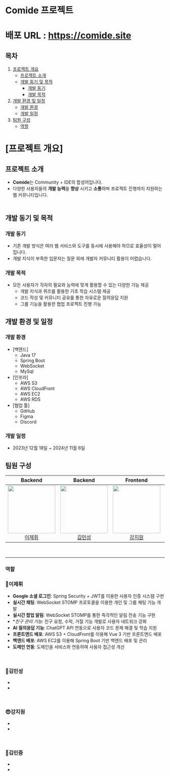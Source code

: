 # Comide 프로젝트
# 배포 URL : https://comide.site

## 목차
1. [프로젝트 개요](#프로젝트-개요)
    + [프로젝트 소개](#프로젝트-소개)
    + [개발 동기 및 목적](#개발-동기-및-목적)
        + [개발 동기](#개발-동기)
        + [개발 목적](#개발-목적)
2. [개발 환경 및 일정](#개발-환경-및-일정)
    + [개발 환경](#개발-환경)
    + [개발 일정](#개발-일정)
3. [팀원 구성](#팀원-구성)
    + [역할](#역할)


# [프로젝트 개요]

## 프로젝트 소개
- **Comide**는 Community + IDE의 합성어입니다.
- 다양한 사용자들의 **개발 능력**을 **향상** 시키고 **소통**하며 프로젝트 진행까지 지원하는 웹 커뮤니티입니다.
<br></br>

## 개발 동기 및 목적

### 개발 동기
- 기존 개발 방식은 여러 웹 서비스와 도구를 동시에 사용해야 하므로 효율성이 떨어집니다.
- 개발 지식이 부족한 입문자는 질문 외에 개발자 커뮤니티 활용이 어렵습니다.

### 개발 목적
- 모든 사용자가 각자의 필요와 능력에 맞게 활용할 수 있는 다양한 기능 제공
    - 개발 지식과 퀴즈를 활용한 기초 학습 시스템 제공
    - 코드 작성 및 커뮤니티 공유를 통한 자유로운 질의응답 지원
    - 그룹 기능을 활용한 협업 프로젝트 진행 가능

## 개발 환경 및 일정

### 개발 환경
- [백엔드]
    - Java 17
    - Spring Boot
    - WebSocket
    - MySql
- [인프라]
    - AWS S3
    - AWS CloudFront
    - AWS EC2
    - AWS RDS
- [협업 툴]
    - GitHub
    - Figma
    - Discord

### 개발 일정
- 2023년 12월 18일 ~ 2024년 11월 6일

## 팀원 구성

<div align="center">

| **Backend** | **Backend** | **Frontend** | **Frontend** |
| :------: |  :------: | :------: | :------: |
| [<img src="https://avatars.githubusercontent.com/u/82217947?v=4" height=150 width=150> <br/> 이제휘](https://github.com/chop028) | [<img src="https://avatars.githubusercontent.com/u/110143493?v=4" height=150 width=150> <br/> 김민성](https://github.com/Syash22) | [<img src="https://avatars.githubusercontent.com/u/110143494?v=4" height=150 width=150> <br/> 강지원](https://github.com/jionii) | [<img src="https://avatars.githubusercontent.com/u/127364180?v=4" height=150 width=150> <br/> 김민중](https://github.com/minjungmanjung) |

</div>

<br>
<hr>

### 역할

### 🍕이제휘

- **Google 소셜 로그인**: Spring Security + JWT를 이용한 사용자 인증 시스템 구현
- **실시간 채팅**: WebSocket STOMP 프로토콜을 이용한 개인 및 그룹 채팅 기능 개발
- **실시간 팝업 알림**: WebSocket STOMP를 통한 즉각적인 알림 전송 기능 구현
- **친구 관리 기능*: 친구 요청, 수락, 거절 기능 개발로 사용자 네트워크 강화
- **AI 질의응답 기능**: ChatGPT API 연동으로 사용자 코드 문제 해결 및 학습 지원
- **프론트엔드 배포**: AWS S3 + CloudFront를 이용해 Vue 3 기반 프론트엔드 배포
- **백엔드 배포**: AWS EC2를 이용해 Spring Boot 기반 백엔드 배포 및 관리
- **도메인 연동**: 도메인을 서비스와 연동하여 사용자 접근성 개선

<br>
    
### 👻김민성

-
-

<br>

### 😎강지원

-
-

<br>

### 🐬김민중

-
-

<br>
